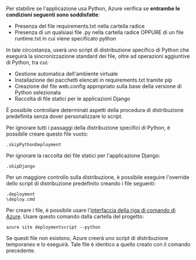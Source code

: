 Per stabilire se l'applicazione usa Python, Azure verifica se **entrambe le condizioni seguenti sono soddisfatte**:

- Presenza del file requirements.txt nella cartella radice
- Presenza di un qualsiasi file .py nella cartella radice OPPURE di un file runtime.txt in cui viene specificato python

In tale circostanza, userà uno script di distribuzione specifico di Python che eseguirà la sincronizzazione standard dei file, oltre ad operazioni aggiuntive di Python, tra cui:

- Gestione automatica dell'ambiente virtuale
- Installazione dei pacchetti elencati in requirements.txt tramite pip
- Creazione del file web.config appropriato sulla base della versione di Python selezionata
- Raccolta di file statici per le applicazioni Django

È possibile controllare determinati aspetti della procedura di distribuzione predefinita senza dover personalizzare lo script.

Per ignorare tutti i passaggi della distribuzione specifici di Python, è possibile creare questo file vuoto:

    .skipPythonDeployment

Per ignorare la raccolta dei file statici per l'applicazione Django:

    .skipDjango 

Per un maggiore controllo sulla distribuzione, è possibile eseguire l'override dello script di distribuzione predefinito creando i file seguenti:

    .deployment
    \deploy.cmd

Per creare i file, è possibile usare l'[interfaccia della riga di comando di Azure][]. Usare questo comando dalla cartella del progetto:

    azure site deploymentscript --python

Se questi file non esistono, Azure creerà uno script di distribuzione temporaneo e lo eseguirà. Tale file è identico a quello creato con il comando precedente.

[interfaccia della riga di comando di Azure]: http://azure.microsoft.com/downloads/

<!---HONumber=July15_HO4-->